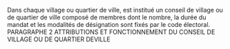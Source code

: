 Dans chaque village ou quartier de ville, est institué un conseil de village ou de quartier de ville composé de membres dont le nombre, la durée du mandat et les modalités de désignation sont fixés par le code électoral.
PARAGRAPHE 2
ATTRIBUTIONS ET FONCTIONNEMENT DU CONSEIL DE VILLAGE OU
DE QUARTIER DEVILLE